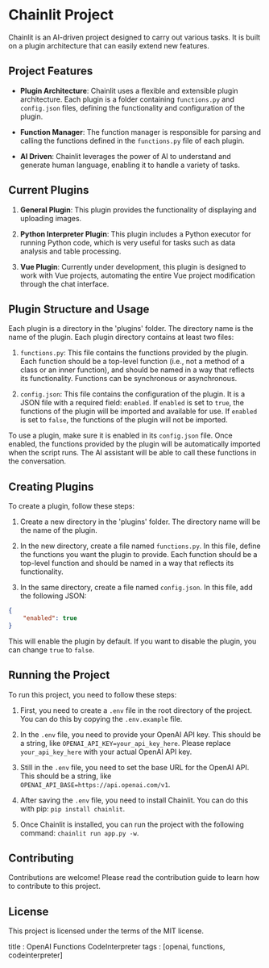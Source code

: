 # Chainlit Project

Chainlit is an AI-driven project designed to carry out various tasks. It is built on a plugin architecture that can easily extend new features.

## Project Features

- **Plugin Architecture**: Chainlit uses a flexible and extensible plugin architecture. Each plugin is a folder containing `functions.py` and `config.json` files, defining the functionality and configuration of the plugin.

- **Function Manager**: The function manager is responsible for parsing and calling the functions defined in the `functions.py` file of each plugin.

- **AI Driven**: Chainlit leverages the power of AI to understand and generate human language, enabling it to handle a variety of tasks.

## Current Plugins

1. **General Plugin**: This plugin provides the functionality of displaying and uploading images.

2. **Python Interpreter Plugin**: This plugin includes a Python executor for running Python code, which is very useful for tasks such as data analysis and table processing.

3. **Vue Plugin**: Currently under development, this plugin is designed to work with Vue projects, automating the entire Vue project modification through the chat interface.

## Plugin Structure and Usage

Each plugin is a directory in the 'plugins' folder. The directory name is the name of the plugin. Each plugin directory contains at least two files:

1. `functions.py`: This file contains the functions provided by the plugin. Each function should be a top-level function (i.e., not a method of a class or an inner function), and should be named in a way that reflects its functionality. Functions can be synchronous or asynchronous.

2. `config.json`: This file contains the configuration of the plugin. It is a JSON file with a required field: `enabled`. If `enabled` is set to `true`, the functions of the plugin will be imported and available for use. If `enabled` is set to `false`, the functions of the plugin will not be imported.

To use a plugin, make sure it is enabled in its `config.json` file. Once enabled, the functions provided by the plugin will be automatically imported when the script runs. The AI assistant will be able to call these functions in the conversation.

## Creating Plugins

To create a plugin, follow these steps:

1. Create a new directory in the 'plugins' folder. The directory name will be the name of the plugin.

2. In the new directory, create a file named `functions.py`. In this file, define the functions you want the plugin to provide. Each function should be a top-level function and should be named in a way that reflects its functionality.

3. In the same directory, create a file named `config.json`. In this file, add the following JSON:

```json
{
    "enabled": true
}
```

This will enable the plugin by default. If you want to disable the plugin, you can change `true` to `false`.

## Running the Project

To run this project, you need to follow these steps:

1. First, you need to create a `.env` file in the root directory of the project. You can do this by copying the `.env.example` file.

2. In the `.env` file, you need to provide your OpenAI API key. This should be a string, like `OPENAI_API_KEY=your_api_key_here`. Please replace `your_api_key_here` with your actual OpenAI API key.

3. Still in the `.env` file, you need to set the base URL for the OpenAI API. This should be a string, like `OPENAI_API_BASE=https://api.openai.com/v1`.

4. After saving the `.env` file, you need to install Chainlit. You can do this with pip: `pip install chainlit`.

5. Once Chainlit is installed, you can run the project with the following command: `chainlit run app.py -w`.

## Contributing

Contributions are welcome! Please read the contribution guide to learn how to contribute to this project.

## License

This project is licensed under the terms of the MIT license.

title : OpenAI Functions CodeInterpreter
tags : [openai, functions, codeinterpreter]